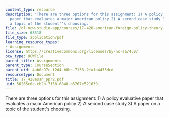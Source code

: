 ```yaml
---
content_type: resource
description: 'There are three options for this assignment: 1) A policy evaluative
  paper that evaluates a major American policy 2) A second case study 3) A paper on
  a topic of the student''s choosing.'
file: /ol-ocw-studio-app/courses/17-428-american-foreign-policy-theory-and-method-fall-2004/56265c0ecb2b7f586840b3767e521639_17_428assn_ppr2.pdf
file_size: 68518
file_type: application/pdf
learning_resource_types:
- Assignments
license: https://creativecommons.org/licenses/by-nc-sa/4.0/
ocw_type: OCWFile
parent_title: Assignments
parent_type: CourseSection
parent_uid: 4ab0c97c-f2d4-b8bc-7138-2fafa4435dcd
resourcetype: Document
title: 17_428assn_ppr2.pdf
uid: 56265c0e-cb2b-7f58-6840-b3767e521639
---
```

There are three options for this assignment: 1) A policy evaluative paper that evaluates a major American policy 2) A second case study 3) A paper on a topic of the student's choosing.